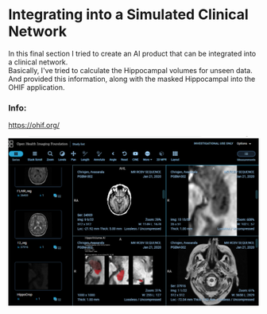 # Integrating into a Simulated Clinical Network

In this final section I tried to create an AI product that can be integrated into a clinical network.  
Basically, I've tried to calculate the Hippocampal volumes for unseen data.   
And provided this information, along with the masked Hippocampal into the OHIF application.  

### Info:
https://ohif.org/

<div align="center">
  <img src="https://raw.githubusercontent.com/verbeemen/Udacity-AI-for-Healthcare/main/Proj_2_-_Hippocampal_Volume_Quantification_in_Alzheimer_Progression/section_3/ohif.png"/>
</div>
